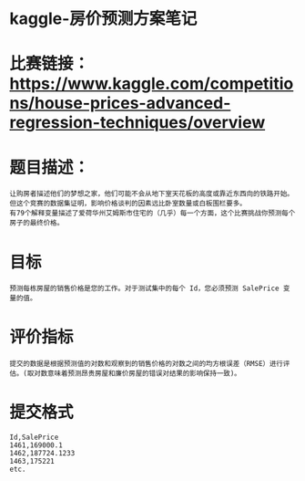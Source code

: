 # kaggle-房价预测方案笔记
# 比赛链接：https://www.kaggle.com/competitions/house-prices-advanced-regression-techniques/overview
# 题目描述：
    让购房者描述他们的梦想之家，他们可能不会从地下室天花板的高度或靠近东西向的铁路开始。但这个竞赛的数据集证明，影响价格谈判的因素远比卧室数量或白板围栏要多。
    有79个解释变量描述了爱荷华州艾姆斯市住宅的（几乎）每一个方面，这个比赛挑战你预测每个房子的最终价格。
# 目标
    预测每栋房屋的销售价格是您的工作。对于测试集中的每个 Id，您必须预测 SalePrice 变量的值。 
# 评价指标
    提交的数据是根据预测值的对数和观察到的销售价格的对数之间的均方根误差（RMSE）进行评估。(取对数意味着预测昂贵房屋和廉价房屋的错误对结果的影响保持一致)。
# 提交格式
    Id,SalePrice
    1461,169000.1
    1462,187724.1233
    1463,175221
    etc.
